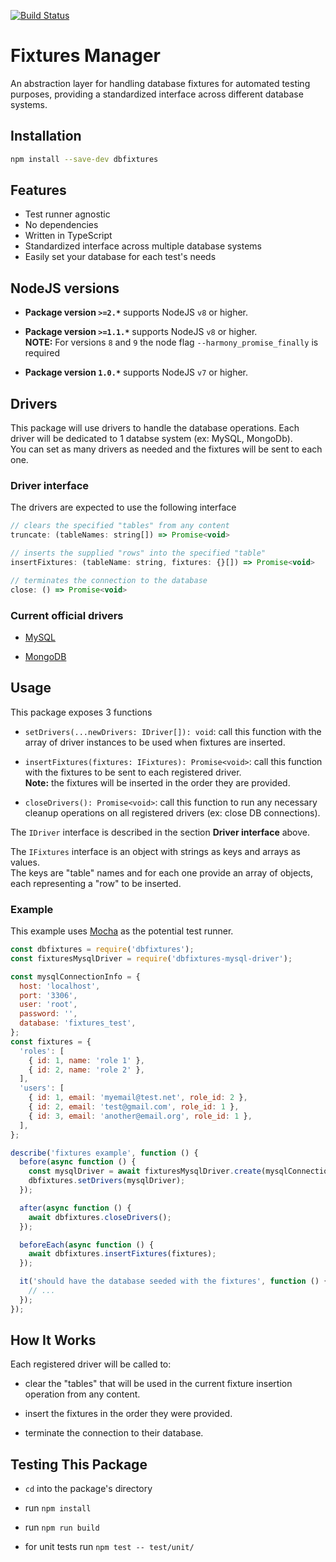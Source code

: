 [![Build Status](https://travis-ci.org/PedroHenriques/dbfixtures.svg?branch=master)](https://travis-ci.org/PedroHenriques/dbfixtures)

# Fixtures Manager

An abstraction layer for handling database fixtures for automated testing purposes, providing a standardized interface across different database systems.

## Installation

```sh
npm install --save-dev dbfixtures
```

## Features

* Test runner agnostic
* No dependencies
* Written in TypeScript
* Standardized interface across multiple database systems
* Easily set your database for each test's needs

## NodeJS versions

- **Package version `>=2.*`** supports NodeJS `v8` or higher.  

- **Package version `>=1.1.*`** supports NodeJS `v8` or higher.  
  **NOTE:** For versions `8` and `9` the node flag `--harmony_promise_finally` is required

- **Package version `1.0.*`** supports NodeJS `v7` or higher.  

## Drivers

This package will use drivers to handle the database operations.
Each driver will be dedicated to 1 databse system (ex: MySQL, MongoDb).  
You can set as many drivers as needed and the fixtures will be sent to each one.

### Driver interface

The drivers are expected to use the following interface

```js
// clears the specified "tables" from any content
truncate: (tableNames: string[]) => Promise<void>

// inserts the supplied "rows" into the specified "table"
insertFixtures: (tableName: string, fixtures: {}[]) => Promise<void>

// terminates the connection to the database
close: () => Promise<void>
```

### Current official drivers

* [MySQL](https://github.com/PedroHenriques/dbfixtures-mysql-driver)

* [MongoDB](https://github.com/PedroHenriques/dbfixtures-mongodb-driver)

## Usage

This package exposes 3 functions

* `setDrivers(...newDrivers: IDriver[]): void`: call this function with the array of driver instances to be used when fixtures are inserted.

* `insertFixtures(fixtures: IFixtures): Promise<void>`: call this function with the fixtures to be sent to each registered driver.  
**Note:** the fixtures will be inserted in the order they are provided.

* `closeDrivers(): Promise<void>`: call this function to run any necessary cleanup operations on all registered drivers (ex: close DB connections).

The `IDriver` interface is described in the section **Driver interface** above.

The `IFixtures` interface is an object with strings as keys and arrays as values.  
The keys are "table" names and for each one provide an array of objects, each representing a "row" to be inserted.

### Example

This example uses [Mocha](https://mochajs.org/) as the potential test runner.

```js
const dbfixtures = require('dbfixtures');
const fixturesMysqlDriver = require('dbfixtures-mysql-driver');

const mysqlConnectionInfo = {
  host: 'localhost',
  port: '3306',
  user: 'root',
  password: '',
  database: 'fixtures_test',
};
const fixtures = {
  'roles': [
    { id: 1, name: 'role 1' },
    { id: 2, name: 'role 2' },
  ],
  'users': [
    { id: 1, email: 'myemail@test.net', role_id: 2 },
    { id: 2, email: 'test@gmail.com', role_id: 1 },
    { id: 3, email: 'another@email.org', role_id: 1 },
  ],
};

describe('fixtures example', function () {
  before(async function () {
    const mysqlDriver = await fixturesMysqlDriver.create(mysqlConnectionInfo);
    dbfixtures.setDrivers(mysqlDriver);
  });

  after(async function () {
    await dbfixtures.closeDrivers();
  });

  beforeEach(async function () {
    await dbfixtures.insertFixtures(fixtures);
  });

  it('should have the database seeded with the fixtures', function () {
    // ...
  });
});
```

## How It Works

Each registered driver will be called to:

* clear the "tables" that will be used in the current fixture insertion operation from any content.

* insert the fixtures in the order they were provided.

* terminate the connection to their database.

## Testing This Package

* `cd` into the package's directory
* run `npm install`
* run `npm run build`

* for unit tests run `npm test -- test/unit/`

